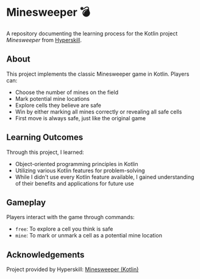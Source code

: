 # Minesweeper 💣

A repository documenting the learning process for the Kotlin project *Minesweeper* from [Hyperskill](https://hyperskill.org/).

## About
This project implements the classic Minesweeper game in Kotlin. Players can:
- Choose the number of mines on the field
- Mark potential mine locations
- Explore cells they believe are safe
- Win by either marking all mines correctly or revealing all safe cells
- First move is always safe, just like the original game

## Learning Outcomes
Through this project, I learned:
- Object-oriented programming principles in Kotlin
- Utilizing various Kotlin features for problem-solving
- While I didn't use every Kotlin feature available, I gained understanding of their benefits and applications for future use

## Gameplay
Players interact with the game through commands:
- `free`: To explore a cell you think is safe
- `mine`: To mark or unmark a cell as a potential mine location

## Acknowledgements
Project provided by Hyperskill: [Minesweeper (Kotlin)](https://hyperskill.org/projects/8)
